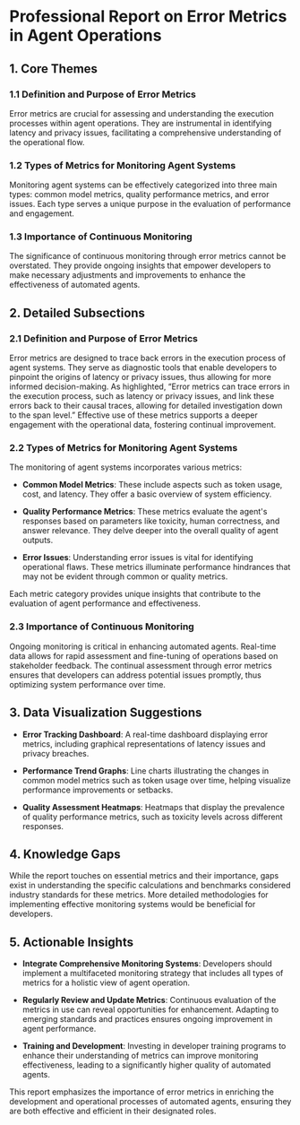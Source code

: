 # Professional Report on Error Metrics in Agent Operations 

## 1. Core Themes

### 1.1 Definition and Purpose of Error Metrics
Error metrics are crucial for assessing and understanding the execution processes within agent operations. They are instrumental in identifying latency and privacy issues, facilitating a comprehensive understanding of the operational flow. 

### 1.2 Types of Metrics for Monitoring Agent Systems
Monitoring agent systems can be effectively categorized into three main types: common model metrics, quality performance metrics, and error issues. Each type serves a unique purpose in the evaluation of performance and engagement.

### 1.3 Importance of Continuous Monitoring
The significance of continuous monitoring through error metrics cannot be overstated. They provide ongoing insights that empower developers to make necessary adjustments and improvements to enhance the effectiveness of automated agents.

## 2. Detailed Subsections

### 2.1 Definition and Purpose of Error Metrics
Error metrics are designed to trace back errors in the execution process of agent systems. They serve as diagnostic tools that enable developers to pinpoint the origins of latency or privacy issues, thus allowing for more informed decision-making. As highlighted, “Error metrics can trace errors in the execution process, such as latency or privacy issues, and link these errors back to their causal traces, allowing for detailed investigation down to the span level.” Effective use of these metrics supports a deeper engagement with the operational data, fostering continual improvement.

### 2.2 Types of Metrics for Monitoring Agent Systems
The monitoring of agent systems incorporates various metrics:

- **Common Model Metrics**: These include aspects such as token usage, cost, and latency. They offer a basic overview of system efficiency.
  
- **Quality Performance Metrics**: These metrics evaluate the agent's responses based on parameters like toxicity, human correctness, and answer relevance. They delve deeper into the overall quality of agent outputs.
  
- **Error Issues**: Understanding error issues is vital for identifying operational flaws. These metrics illuminate performance hindrances that may not be evident through common or quality metrics.

Each metric category provides unique insights that contribute to the evaluation of agent performance and effectiveness.

### 2.3 Importance of Continuous Monitoring
Ongoing monitoring is critical in enhancing automated agents. Real-time data allows for rapid assessment and fine-tuning of operations based on stakeholder feedback. The continual assessment through error metrics ensures that developers can address potential issues promptly, thus optimizing system performance over time.

## 3. Data Visualization Suggestions
- **Error Tracking Dashboard**: A real-time dashboard displaying error metrics, including graphical representations of latency issues and privacy breaches.
  
- **Performance Trend Graphs**: Line charts illustrating the changes in common model metrics such as token usage over time, helping visualize performance improvements or setbacks.
  
- **Quality Assessment Heatmaps**: Heatmaps that display the prevalence of quality performance metrics, such as toxicity levels across different responses.

## 4. Knowledge Gaps
While the report touches on essential metrics and their importance, gaps exist in understanding the specific calculations and benchmarks considered industry standards for these metrics. More detailed methodologies for implementing effective monitoring systems would be beneficial for developers.

## 5. Actionable Insights
- **Integrate Comprehensive Monitoring Systems**: Developers should implement a multifaceted monitoring strategy that includes all types of metrics for a holistic view of agent operation.
  
- **Regularly Review and Update Metrics**: Continuous evaluation of the metrics in use can reveal opportunities for enhancement. Adapting to emerging standards and practices ensures ongoing improvement in agent performance.

- **Training and Development**: Investing in developer training programs to enhance their understanding of metrics can improve monitoring effectiveness, leading to a significantly higher quality of automated agents.

This report emphasizes the importance of error metrics in enriching the development and operational processes of automated agents, ensuring they are both effective and efficient in their designated roles.